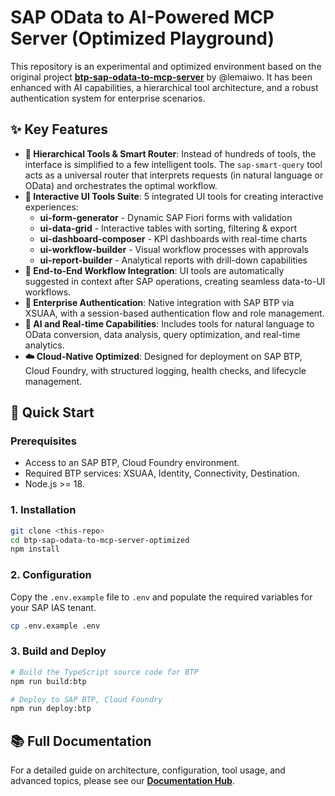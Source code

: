# SAP OData to AI-Powered MCP Server (Optimized Playground)

This repository is an experimental and optimized environment based on the original project **[btp-sap-odata-to-mcp-server](https://github.com/lemaiwo/btp-sap-odata-to-mcp-server)** by @lemaiwo. It has been enhanced with AI capabilities, a hierarchical tool architecture, and a robust authentication system for enterprise scenarios.

## ✨ Key Features

-   **🧠 Hierarchical Tools & Smart Router**: Instead of hundreds of tools, the interface is simplified to a few intelligent tools. The `sap-smart-query` tool acts as a universal router that interprets requests (in natural language or OData) and orchestrates the optimal workflow.
-   **🎨 Interactive UI Tools Suite**: 5 integrated UI tools for creating interactive experiences:
    - **ui-form-generator** - Dynamic SAP Fiori forms with validation
    - **ui-data-grid** - Interactive tables with sorting, filtering & export
    - **ui-dashboard-composer** - KPI dashboards with real-time charts
    - **ui-workflow-builder** - Visual workflow processes with approvals
    - **ui-report-builder** - Analytical reports with drill-down capabilities
-   **🔄 End-to-End Workflow Integration**: UI tools are automatically suggested in context after SAP operations, creating seamless data-to-UI workflows.
-   **🔐 Enterprise Authentication**: Native integration with SAP BTP via XSUAA, with a session-based authentication flow and role management.
-   **🤖 AI and Real-time Capabilities**: Includes tools for natural language to OData conversion, data analysis, query optimization, and real-time analytics.
-   **☁️ Cloud-Native Optimized**: Designed for deployment on SAP BTP, Cloud Foundry, with structured logging, health checks, and lifecycle management.

## 🚀 Quick Start

### Prerequisites

-   Access to an SAP BTP, Cloud Foundry environment.
-   Required BTP services: XSUAA, Identity, Connectivity, Destination.
-   Node.js >= 18.

### 1. Installation

```bash
git clone <this-repo>
cd btp-sap-odata-to-mcp-server-optimized
npm install
```

### 2. Configuration

Copy the `.env.example` file to `.env` and populate the required variables for your SAP IAS tenant.

```bash
cp .env.example .env
```

### 3. Build and Deploy

```bash
# Build the TypeScript source code for BTP
npm run build:btp

# Deploy to SAP BTP, Cloud Foundry
npm run deploy:btp
```

## 📚 Full Documentation

For a detailed guide on architecture, configuration, tool usage, and advanced topics, please see our **[Documentation Hub](./docs/README.md)**.
